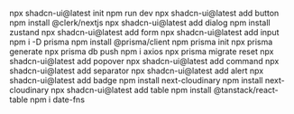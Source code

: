 npx shadcn-ui@latest init
npm run dev
npx shadcn-ui@latest add button
npm install @clerk/nextjs
npx shadcn-ui@latest add dialog
npm install zustand
npx shadcn-ui@latest add form
npx shadcn-ui@latest add input
npm i -D prisma
npm install @prisma/client
npm prisma init
npx prisma generate
npx prisma db push
npm i axios
npx prisma migrate reset
npx shadcn-ui@latest add popover
npx shadcn-ui@latest add command
npx shadcn-ui@latest add separator
npx shadcn-ui@latest add alert
npx shadcn-ui@latest add badge
npm install next-cloudinary
npm install next-cloudinary
npx shadcn-ui@latest add table
npm install @tanstack/react-table
npm i date-fns
